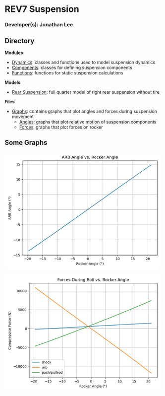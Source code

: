 # REV7 Suspension

### Developer(s): Jonathan Lee

## Directory
**Modules**
- [Dynamics](https://github.com/MrActis/REV7-Suspension/blob/main/dynamics.py): classes and functions used to model suspension dynamics
- [Components](https://github.com/MrActis/REV7-Suspension/blob/main/components.py): classes for defining suspension components
- [Functions](https://github.com/MrActis/REV7-Suspension/blob/main/functions.py): functions for static suspension calculations

**Models**
- [Rear Suspension](https://github.com/MrActis/REV7-Suspension/blob/main/functions.py): full quarter model of right rear suspension without tire

**Files**
- [Graphs](Graphs): contains graphs that plot angles and forces during suspension movement
    - [Angles](Graphs/Graphs%20-%20Angles): graphs that plot relative motion of suspension components
    - [Forces](Graphs/Graphs%20-%20Forces): graphs that plot forces on rocker

## Some Graphs
![ARB motion with respect to Rocker motion](Graphs/Graphs%20-%20Angles/ARB%20Angle%20vs%20Rocker%20Angle.png)

![Forces on Rocker During Roll](Graphs/Graphs%20-%20Forces/Forces%20During%20Roll%20vs.%20Rocker%20Angle.png)
